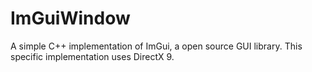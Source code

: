 # ImGuiWindow
A simple C++ implementation of ImGui, a open source GUI library.
This specific implementation uses DirectX 9.
